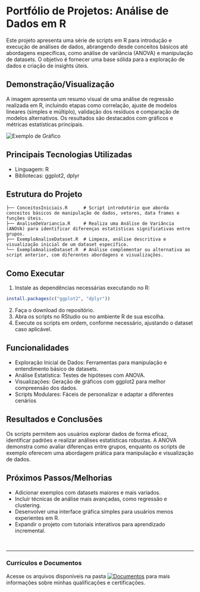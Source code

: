 # Portfólio de Projetos: Análise de Dados em R
Este projeto apresenta uma série de scripts em R para introdução e execução de análises de dados, abrangendo desde conceitos básicos até abordagens específicas, como análise de variância (ANOVA) e manipulação de datasets. O objetivo é fornecer uma base sólida para a exploração de dados e criação de insights úteis.

## Demonstração/Visualização
A imagem apresenta um resumo visual de uma análise de regressão realizada em R, incluindo etapas como correlação, ajuste de modelos lineares (simples e múltiplo), validação dos resíduos e comparação de modelos alternativos. Os resultados são destacados com gráficos e métricas estatísticas principais.
<br>

![Exemplo de Gráfico](https://github.com/vitoriapguimaraes/portifolio-R-DataScience/raw/main/GraficosANDScripts/4.ExemploAnaliseDataset-Apresentacao.png)

## Principais Tecnologias Utilizadas
- Linguagem: R
- Bibliotecas: ggplot2, dplyr

## Estrutura do Projeto
```
├── ConceitosIniciais.R      # Script introdutório que aborda conceitos básicos de manipulação de dados, vetores, data frames e funções úteis.
├── AnaliseDeVariancia.R     # Realiza uma Análise de Variância (ANOVA) para identificar diferenças estatísticas significativas entre grupos.
├── ExemploAnaliseDataset.R  # Limpeza, análise descritiva e visualização inicial de um dataset específico.
└── ExemploAnaliseDataset.R  # Análise complementar ou alternativa ao script anterior, com diferentes abordagens e visualizações.
```

## Como Executar
1. Instale as dependências necessárias executando no R:
```r
install.packages(c("ggplot2", "dplyr"))
```
2. Faça o download do repositório.
3. Abra os scripts no RStudio ou no ambiente R de sua escolha.
4. Execute os scripts em ordem, conforme necessário, ajustando o dataset caso aplicável.

## Funcionalidades
- Exploração Inicial de Dados: Ferramentas para manipulação e entendimento básico de datasets.
- Análise Estatística: Testes de hipóteses com ANOVA.
- Visualizações: Geração de gráficos com ggplot2 para melhor compreensão dos dados.
- Scripts Modulares: Fáceis de personalizar e adaptar a diferentes cenários

## Resultados e Conclusões
Os scripts permitem aos usuários explorar dados de forma eficaz, identificar padrões e realizar análises estatísticas robustas. A ANOVA demonstra como avaliar diferenças entre grupos, enquanto os scripts de exemplo oferecem uma abordagem prática para manipulação e visualização de dados.

## Próximos Passos/Melhorias
- Adicionar exemplos com datasets maiores e mais variados.
- Incluir técnicas de análise mais avançadas, como regressão e clustering.
- Desenvolver uma interface gráfica simples para usuários menos experientes em R.
- Expandir o projeto com tutoriais interativos para aprendizado incremental.

<br>
<hr> 

### Currículos e Documentos
Acesse os arquivos disponíveis na pasta 
[![Documentos](https://img.shields.io/badge/DOCUMENTOS-%F0%9F%93%83-blue?style=flat-square)](https://github.com/vitoriapguimaraes/vitoriapguimaraes/tree/main/DOCUMENTOS) para mais informações sobre minhas qualificações e certificações.
